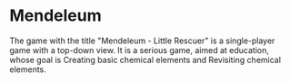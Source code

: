 # Mendeleum
The game with the title "Mendeleum - Little Rescuer" is a single-player game with a top-down view. It is a serious game, aimed at education, whose goal is Creating basic chemical elements and Revisiting chemical elements.
